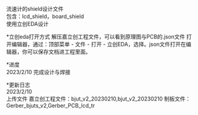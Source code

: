 流速计的shield设计文件  
包含：lcd_shield，board_shield  
使用立创EDA设计  

*立创eda打开方式
解压嘉立创工程文件，可以看到原理图与PCB的.json文件
打开编辑器，通过：顶部菜单 - 文件 - 打开 - 立创EDA，选择。json文件打开在编辑器，你可以保存文档进工程里面。

*进度   
2023/2/10  完成设计与焊接  

*更新日志  
2023/2/10  
上传文件  嘉立创工程文件：bjut_v2_20230210,bjut_v2_20230210  制板文件：Gerber_bjuts_v2,Gerber_PCB_lcd_tr

